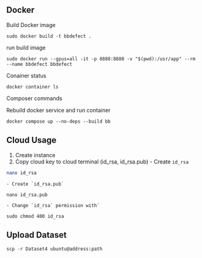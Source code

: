 ## Docker 
Build Docker image

```
sudo docker build -t bbdefect .
```

run build image

```
sudo docker run --gpus=all -it -p 8888:8888 -v "$(pwd):/usr/app" --rm --name bbdefect bbdefect
```

Conainer status

```
docker container ls
```

Composer commands

Rebuild docker service and run container

```
docker compose up --no-deps --build bb
```

## Cloud Usage

  1. Create instance
  2. Copy cloud key to cloud terminal (id_rsa, id_rsa.pub)
    - Create `id_rsa`
```sh
nano id_rsa
```

    - Create `id_rsa.pub`

```
nano id_rsa.pub
```

    - Change `id_rsa` permission with¨
```
sudo chmod 400 id_rsa
```

## Upload Dataset

```
scp -r Dataset4 ubuntu@address:path
```